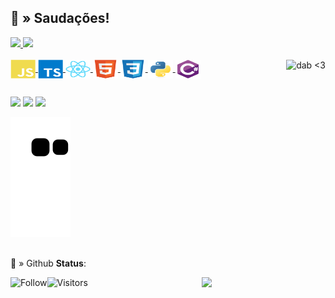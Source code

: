 ## 👋 » Saudações! 
 <div>
  <a href="https://github.com/dabdzn">
  <img height="180em" src="https://github-readme-stats.vercel.app/api?username=dabdzn&show_icons=true&theme=dark&include_all_commits=true&count_private=true"/>
  <img height="180em" src="https://github-readme-stats.vercel.app/api/top-langs/?username=dabdzn&layout=compact&langs_count=16&theme=dark"/>
</div>
<div style="display: inline_block"><br>
  <img align="center" alt="dab-Js" height="30" width="40" src="https://raw.githubusercontent.com/devicons/devicon/master/icons/javascript/javascript-plain.svg">
  <img align="center" alt="dab-Ts" height="30" width="40" src="https://raw.githubusercontent.com/devicons/devicon/master/icons/typescript/typescript-plain.svg">
  <img align="center" alt="dab-React" height="30" width="40" src="https://raw.githubusercontent.com/devicons/devicon/master/icons/react/react-original.svg">
  <img align="center" alt="dab-HTML" height="30" width="40" src="https://raw.githubusercontent.com/devicons/devicon/master/icons/html5/html5-original.svg">
  <img align="center" alt="dab-CSS" height="30" width="40" src="https://raw.githubusercontent.com/devicons/devicon/master/icons/css3/css3-original.svg">
  <img align="center" alt="dabe-Python" height="30" width="40" src="https://raw.githubusercontent.com/devicons/devicon/master/icons/python/python-original.svg">
  <img align="center" alt="dab-Csharp" height="30" width="40" src="https://raw.githubusercontent.com/devicons/devicon/master/icons/csharp/csharp-original.svg">
  <img align="right" alt="dab <3" src="https://cdn.discordapp.com/emojis/825200911180759082.png?v=1">
</div>
 
##
 
<div> 
 	<a href="https://www.twitch.tv/dabdzn" target="_blank"><img src="https://img.shields.io/badge/Twitch-9146FF?style=for-the-badge&logo=twitch&logoColor=white" target="_blank"></a>
 <a href="https://discord.gg/yGHmrbygbB" target="_blank"><img src="https://img.shields.io/badge/Discord-7289DA?style=for-the-badge&logo=discord&logoColor=white" target="_blank"></a> 
  <a href = "pedro11csgo@gmail.com"><img src="https://img.shields.io/badge/-Gmail-%23333?style=for-the-badge&logo=gmail&logoColor=white" target="_blank"></a>


 
  ![Snake animation](https://github.com/rafaballerini/rafaballerini/blob/output/github-contribution-grid-snake.svg)
 
</div>

##
 
 👾 » Github **Status**:

 <p align="left">
    <div align="center">
       <a href="https://github.com/guihrib?tab=followers">
          <img align="left" alt="Follow" src="https://img.shields.io/github/followers/dabdzn?style=flat&amp;logo=github&amp;label=Seguidores&amp;color=2D76BF">
            <img align="left" alt="Visitors" src="https://komarev.com/ghpvc/?username=5antos">
        </a>
    </div>
</p>

<p align=center>
  <img height="80px" src="https://discord.c99.nl/widget/theme-1/707721499116699688.png" />
</p>
